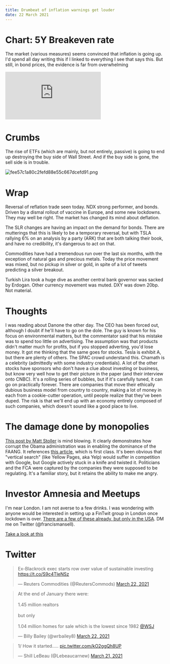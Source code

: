 ```yaml
---
title: Drumbeat of inflation warnings get louder
date: 22 March 2021
---
```


# Chart: 5Y Breakeven rate

The market (various measures) seems convinced that inflation is going up.
I'd spend all day writing this if I linked to everything I see that says this.
But still, in bond prices, the evidence is far from overwhelming

<div class="embed-container"><iframe src="https://fred.stlouisfed.org/graph/graph-landing.php?g=BEk0&width=670&height=475" scrolling="no" frameborder="0" style="overflow:hidden;" allowTransparency="true" loading="lazy"></iframe></div><script src="https://fred.stlouisfed.org/graph/js/embed.js" type="text/javascript"></script>



# Crumbs

The rise of ETFs (which are mainly, but not entirely, passive) is going to end up destroying the buy side of Wall Street. And if the buy side is gone, the sell side is in trouble.

![fee57c1a80c2fefd88e55c667dcefd91.png]({attach}fee57c1a80c2fefd88e55c667dcefd91.png)

# Wrap

Reversal of reflation trade seen today. 
NDX strong performer, and bonds. Driven by a dismal rollout of vaccine in Europe, and some new lockdowns.
They may well be right.
The market has changed its mind about deflation. 


The SLR changes are having an impact on the demand for bonds. 
There are mutterings that this is likely to be a temporary reversal, but with TSLA rallying 6% on an analysis by a party (ARK) that are both talking their book, and have no credibility, it's dangerous to act on that.

Commodities have had a tremendous run over the last six months, with the exception of natural gas and precious metals.  Today the price movement was mixed, but no pickup in silver or gold, in spite of a lot of tweets predicting a silver breakout.

Turkish Lira took a huge dive as another central bank governor was sacked by Erdogan.
Other currency movement was muted. 
DXY was down 20bp. Not material.



# Thoughts

I was reading about Danone the other day. 
The CEO has been forced out, although I doubt if he'll have to go on the dole.
The guy is known for his focus on environmental matters, but the commentator said that his mistake was to spend too little on advertising.
The assumption was that products didn't matter much for profits, but if you stopped adverting, you'd lose money.
It got me thinking that the same goes for stocks. Tesla is exhibit A, but there are plenty of others.
The SPAC crowd understand this. Chamath is a celebrity (admittedly with some industry credentials). A lot of the other stocks have sponsors who don't have a clue about investing or business, but know very well how to get their picture in the paper (and their interview onto CNBC). 
It's a rolling series of bubbles, but if it's   carefully tuned, it can go on practically forever.
There are companies that move their ethically dubious business model from country to country, making a lot of money in each from a cookie-cutter operation, until people realize that they've been duped.
The risk is that we'll end up with an economy entirely composed of such companies, which doesn't sound like a good place to live.

# The damage done by monopolies

[This post by Matt Stoller](https://mattstoller.substack.com/p/how-biden-can-clean-up-obamas-big) is mind blowing. 
It clearly demonstrates how corrupt the Obama administration was in enabling the dominance of the FAANG. 
It references [this article](https://www.politico.com/news/2021/03/16/google-files-ftc-antitrust-investigation-475573), which is first class.
It's been obvious that "vertical search" (like Yellow Pages, aka Yelp) would suffer in competition with Google, but Google actively stuck in a knife and twisted it.
Politicians and the FCA were captured by the companies they were supposed to be regulating.
It's a familiar story, but it retains the ability to make me angry.

# Investor Amnesia and Meetups

I'm near London. I am not averse to a few drinks. I was wondering with anyone would be interested in setting up a FinTwit group in London once lockdown is over. [There are a few of these already, but only in the USA](https://investoramnesia.com/meet-ups/). 
DM me on Twitter (@francismansell).

[Take a look at this](https://www.visualcapitalist.com/wp-content/uploads/2020/10/history-of-dow-jones-industrial-average-companies-1.html)

# Twitter


<blockquote class="twitter-tweet"><p lang="en" dir="ltr">Ex-Blackrock exec starts row over value of sustainable investing <a href="https://t.co/S9c4TIeNSz">https://t.co/S9c4TIeNSz</a></p>&mdash; Reuters Commodities (@ReutersCommods) <a href="https://twitter.com/ReutersCommods/status/1374050873278656524?ref_src=twsrc%5Etfw">March 22, 2021</a></blockquote> <script async src="https://platform.twitter.com/widgets.js" charset="utf-8"></script> 
<blockquote class="twitter-tweet"><p lang="en" dir="ltr">At the end of January there were:<br><br>1.45 million realtors <br><br>but only<br><br>1.04 million homes for sale which is the lowest since 1982 <a href="https://twitter.com/WSJ?ref_src=twsrc%5Etfw">@WSJ</a></p>&mdash; Billy Bailey (@wrbailey8) <a href="https://twitter.com/wrbailey8/status/1374039287994400771?ref_src=twsrc%5Etfw">March 22, 2021</a></blockquote> <script async src="https://platform.twitter.com/widgets.js" charset="utf-8"></script> 
<blockquote class="twitter-tweet"><p lang="en" dir="ltr">1/ How it started..... <a href="https://t.co/kO2ggQh8UP">pic.twitter.com/kO2ggQh8UP</a></p>&mdash; Shill LeBeau (@Lebeaucarnew) <a href="https://twitter.com/Lebeaucarnew/status/1373476882461626369?ref_src=twsrc%5Etfw">March 21, 2021</a></blockquote> <script async src="https://platform.twitter.com/widgets.js" charset="utf-8"></script> 